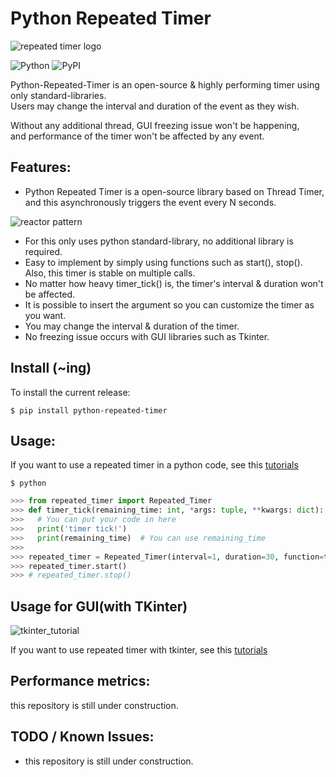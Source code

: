 # Python Repeated Timer

![repeated timer logo](https://user-images.githubusercontent.com/41291493/122342770-f1d50d80-cf7f-11eb-87ec-844bcc1343d5.png)

![Python](https://img.shields.io/badge/python-2.7%20%7C%203.5%20%7C%203.6%20%7C%203.7%20%7C%203.8%20%7C%203.9-blue)
![PyPI](https://badge.fury.io/py/tensorflow.svg)

Python-Repeated-Timer is an open-source & highly performing timer using only standard-libraries.\
Users may change the interval and duration of the event as they wish.

Without any additional thread, GUI freezing issue won't be happening,\
and performance of the timer won't be affected by any event. 

## Features:
* Python Repeated Timer is a open-source library based on Thread Timer, and this asynchronously triggers the event every N seconds.

![reactor pattern](https://user-images.githubusercontent.com/41291493/122346179-a3c20900-cf83-11eb-91a6-8eca01fa4c7d.png)

* For this only uses python standard-library, no additional library is required.
* Easy to implement by simply using functions such as start(), stop(). Also, this timer is stable on multiple calls.
* No matter how heavy timer_tick() is, the timer's interval & duration won't be affected.
* It is possible to insert the argument so you can customize the timer as you want.
* You may change the interval & duration of the timer.
* No freezing issue occurs with GUI libraries such as Tkinter.

## Install (~ing)
To install the current release:

```shell
$ pip install python-repeated-timer
```

## Usage:

If you want to use a repeated timer in a python code, see this [tutorials](https://github.com/takhyun12/python-repeated-timer/blob/main/usage.py)

```shell
$ python
```

``` python
>>> from repeated_timer import Repeated_Timer
>>> def timer_tick(remaining_time: int, *args: tuple, **kwargs: dict):
>>>   # You can put your code in here
>>>   print('timer tick!')
>>>   print(remaining_time)  # You can use remaining_time
>>>
>>> repeated_timer = Repeated_Timer(interval=1, duration=30, function=timer_tick, args1='args1')
>>> repeated_timer.start()
>>> # repeated_timer.stop()
```

## Usage for GUI(with TKinter)

![tkinter_tutorial](https://user-images.githubusercontent.com/41291493/122524359-01715680-d053-11eb-9292-10927552e96c.png)

If you want to use repeated timer with tkinter, see this [tutorials](https://github.com/takhyun12/python-repeated-timer/blob/main/usage_gui.py)

## Performance metrics:

this repository is still under construction.

## TODO / Known Issues:

* this repository is still under construction.
